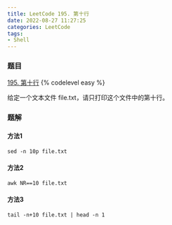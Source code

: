 ```yaml
---
title: LeetCode 195. 第十行
date: 2022-08-27 11:27:25
categories: LeetCode
tags:
- Shell
---
```


### 题目
[195. 第十行](https://leetcode.cn/problems/tenth-line/)
{% codelevel easy %}

给定一个文本文件 file.txt，请只打印这个文件中的第十行。
<!-- more -->

### 题解
#### 方法1
`sed -n 10p file.txt`

#### 方法2
`awk NR==10 file.txt`

#### 方法3
`tail -n+10 file.txt | head -n 1`
